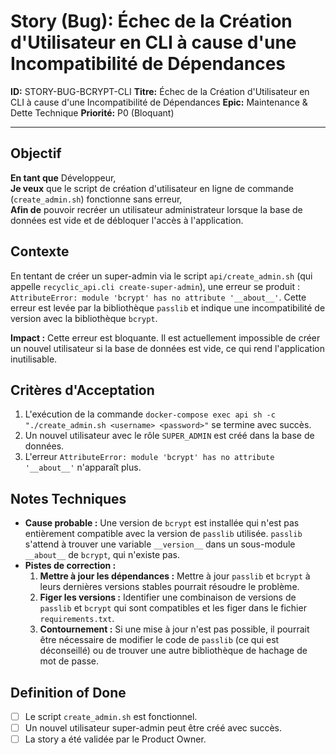 # Story (Bug): Échec de la Création d'Utilisateur en CLI à cause d'une Incompatibilité de Dépendances

**ID:** STORY-BUG-BCRYPT-CLI
**Titre:** Échec de la Création d'Utilisateur en CLI à cause d'une Incompatibilité de Dépendances
**Epic:** Maintenance & Dette Technique
**Priorité:** P0 (Bloquant)

---

## Objectif

**En tant que** Développeur,  
**Je veux** que le script de création d'utilisateur en ligne de commande (`create_admin.sh`) fonctionne sans erreur,  
**Afin de** pouvoir recréer un utilisateur administrateur lorsque la base de données est vide et de débloquer l'accès à l'application.

## Contexte

En tentant de créer un super-admin via le script `api/create_admin.sh` (qui appelle `recyclic_api.cli create-super-admin`), une erreur se produit : `AttributeError: module 'bcrypt' has no attribute '__about__'`. Cette erreur est levée par la bibliothèque `passlib` et indique une incompatibilité de version avec la bibliothèque `bcrypt`.

**Impact :** Cette erreur est bloquante. Il est actuellement impossible de créer un nouvel utilisateur si la base de données est vide, ce qui rend l'application inutilisable.

## Critères d'Acceptation

1.  L'exécution de la commande `docker-compose exec api sh -c "./create_admin.sh <username> <password>"` se termine avec succès.
2.  Un nouvel utilisateur avec le rôle `SUPER_ADMIN` est créé dans la base de données.
3.  L'erreur `AttributeError: module 'bcrypt' has no attribute '__about__'` n'apparaît plus.

## Notes Techniques

-   **Cause probable :** Une version de `bcrypt` est installée qui n'est pas entièrement compatible avec la version de `passlib` utilisée. `passlib` s'attend à trouver une variable `__version__` dans un sous-module `__about__` de `bcrypt`, qui n'existe pas.
-   **Pistes de correction :**
    1.  **Mettre à jour les dépendances :** Mettre à jour `passlib` et `bcrypt` à leurs dernières versions stables pourrait résoudre le problème.
    2.  **Figer les versions :** Identifier une combinaison de versions de `passlib` et `bcrypt` qui sont compatibles et les figer dans le fichier `requirements.txt`.
    3.  **Contournement :** Si une mise à jour n'est pas possible, il pourrait être nécessaire de modifier le code de `passlib` (ce qui est déconseillé) ou de trouver une autre bibliothèque de hachage de mot de passe.

## Definition of Done

- [ ] Le script `create_admin.sh` est fonctionnel.
- [ ] Un nouvel utilisateur super-admin peut être créé avec succès.
- [ ] La story a été validée par le Product Owner.
